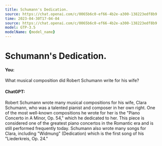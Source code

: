 ```yaml
---
title: Schumann's Dedication.
source: https://chat.openai.com/c/0065b6c0-ef66-4b2e-a300-138223edf8b9
time: 2023-04-30T17-04-04
source: https://chat.openai.com/c/0065b6c0-ef66-4b2e-a300-138223edf8b9
model: GTP-3.5
modelName: {model_name}
---
```


# Schumann's Dedication.

#### You:
What musical composition did Robert Schumann write for his wife?

#### ChatGPT:
Robert Schumann wrote many musical compositions for his wife, Clara Schumann, who was a talented pianist and composer in her own right. One of the most well-known compositions he wrote for her is the "Piano Concerto in A Minor, Op. 54," which he dedicated to her. This piece is considered one of the greatest piano concertos in the Romantic era and is still performed frequently today. Schumann also wrote many songs for Clara, including "Widmung" (Dedication) which is the first song of his "Liederkreis, Op. 24."
